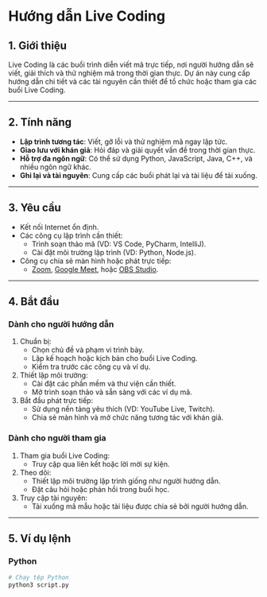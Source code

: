 # **Hướng dẫn Live Coding**

## **1. Giới thiệu**
Live Coding là các buổi trình diễn viết mã trực tiếp, nơi người hướng dẫn sẽ viết, giải thích và thử nghiệm mã trong thời gian thực. Dự án này cung cấp hướng dẫn chi tiết và các tài nguyên cần thiết để tổ chức hoặc tham gia các buổi Live Coding.

---

## **2. Tính năng**
- **Lập trình tương tác**: Viết, gỡ lỗi và thử nghiệm mã ngay lập tức.
- **Giao lưu với khán giả**: Hỏi đáp và giải quyết vấn đề trong thời gian thực.
- **Hỗ trợ đa ngôn ngữ**: Có thể sử dụng Python, JavaScript, Java, C++, và nhiều ngôn ngữ khác.
- **Ghi lại và tài nguyên**: Cung cấp các buổi phát lại và tài liệu để tải xuống.

---

## **3. Yêu cầu**
- Kết nối Internet ổn định.
- Các công cụ lập trình cần thiết:
  - Trình soạn thảo mã (VD: VS Code, PyCharm, IntelliJ).
  - Cài đặt môi trường lập trình (VD: Python, Node.js).
- Công cụ chia sẻ màn hình hoặc phát trực tiếp:
  - [Zoom](https://zoom.us/), [Google Meet](https://meet.google.com/), hoặc [OBS Studio](https://obsproject.com/).

---

## **4. Bắt đầu**

### **Dành cho người hướng dẫn**
1. Chuẩn bị:
   - Chọn chủ đề và phạm vi trình bày.
   - Lập kế hoạch hoặc kịch bản cho buổi Live Coding.
   - Kiểm tra trước các công cụ và ví dụ.
2. Thiết lập môi trường:
   - Cài đặt các phần mềm và thư viện cần thiết.
   - Mở trình soạn thảo và sẵn sàng với các ví dụ mã.
3. Bắt đầu phát trực tiếp:
   - Sử dụng nền tảng yêu thích (VD: YouTube Live, Twitch).
   - Chia sẻ màn hình và mở chức năng tương tác với khán giả.

### **Dành cho người tham gia**
1. Tham gia buổi Live Coding:
   - Truy cập qua liên kết hoặc lời mời sự kiện.
2. Theo dõi:
   - Thiết lập môi trường lập trình giống như người hướng dẫn.
   - Đặt câu hỏi hoặc phản hồi trong buổi học.
3. Truy cập tài nguyên:
   - Tải xuống mã mẫu hoặc tài liệu được chia sẻ bởi người hướng dẫn.

---

## **5. Ví dụ lệnh**

### **Python**
```bash
# Chạy tệp Python
python3 script.py
